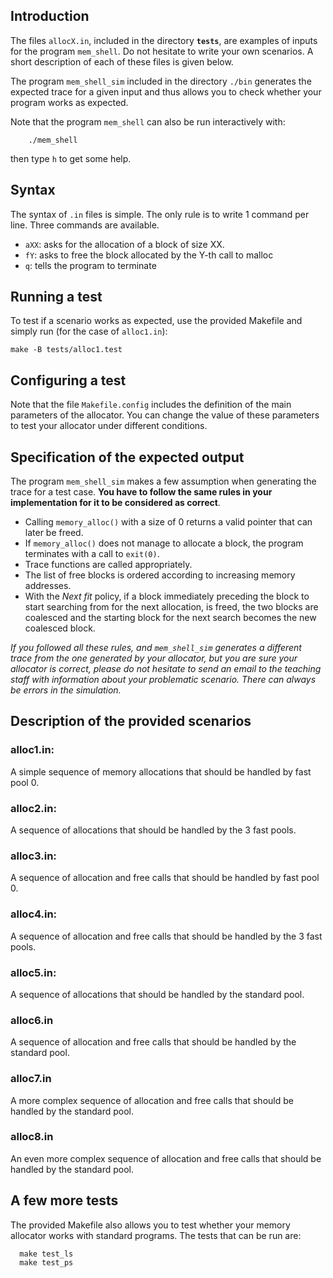 ## Introduction

The files `allocX.in`, included in the directory **`tests`**, are examples
of inputs for the program `mem_shell`. Do not hesitate to write your
own scenarios. A short description of each of these files is given
below.

The program `mem_shell_sim` included in the directory `./bin`
generates the expected trace for a given input and thus allows you to
check whether your program works as expected.

Note that the program `mem_shell` can also be run interactively
with:
```
    ./mem_shell
```
then type `h` to get some help.

## Syntax

The syntax of `.in` files is simple. The only rule is to write 1
command per line. Three commands are available.
 
 * `aXX`: asks for the allocation of a block of size XX.
 * `fY`: asks to free the block allocated by the Y-th call to malloc
 * `q`: tells the program to terminate

## Running a test

To test if a scenario works as expected, use the provided Makefile and
simply run (for the case of `alloc1.in`):
```
make -B tests/alloc1.test
```

## Configuring a test

Note that the file `Makefile.config` includes the definition of the
main parameters of the allocator. You can change the value of these
parameters to test your allocator under different conditions.

## Specification of the expected output

The program `mem_shell_sim` makes a few assumption when generating
the trace for a test case. **You have to follow the same rules in your
implementation for it to be considered as correct**.
    
  * Calling `memory_alloc()` with a size of 0 returns a valid pointer
    that can later be freed.
  * If `memory_alloc()` does not manage to allocate a block, the
    program terminates with a call to `exit(0)`.
  * Trace functions are called appropriately.
  * The list of free blocks is ordered according to increasing memory
    addresses.
  * With the *Next fit* policy, if a block immediately preceding the
    block to start searching from for the next allocation, is freed,
    the two blocks are coalesced and the starting block for the next
    search becomes the new coalesced block.

*If you followed all these rules, and `mem_shell_sim` generates a
different trace from the one generated by your allocator, but you are
sure your allocator is correct, please do not hesitate to send an email
to the teaching staff with information about your problematic
scenario. There can always be errors in the simulation.*


## Description of the provided scenarios

### alloc1.in: 

A simple sequence of memory allocations that should be handled by fast
pool 0.

### alloc2.in:

A sequence of allocations that should be handled by the 3 fast pools.


### alloc3.in:

A sequence of allocation and free calls that should be handled by fast
pool 0.

### alloc4.in:

A sequence of allocation and free calls that should be handled by the
3 fast pools.

### alloc5.in:

A sequence of allocations that should be handled by the standard pool.

### alloc6.in

A sequence of allocation and free calls that should be handled by the
standard pool. 

### alloc7.in

A more complex sequence of allocation and free calls that should be
handled by the standard pool.

### alloc8.in

An even more complex sequence of allocation and free calls that should be
handled by the standard pool.

## A few more tests

The provided Makefile also allows you to test whether your memory
allocator works with standard programs. The tests that can be run are:

```
  make test_ls
  make test_ps
```
